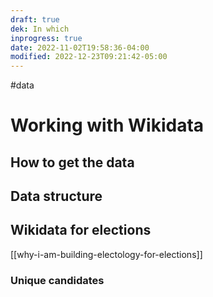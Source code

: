 ```yaml
---
draft: true
dek: In which
inprogress: true
date: 2022-11-02T19:58:36-04:00
modified: 2022-12-23T09:21:42-05:00
---
```


#data 

# Working with Wikidata

## How to get the data
## Data structure
## Wikidata for elections

[[why-i-am-building-electology-for-elections]]

### Unique candidates
